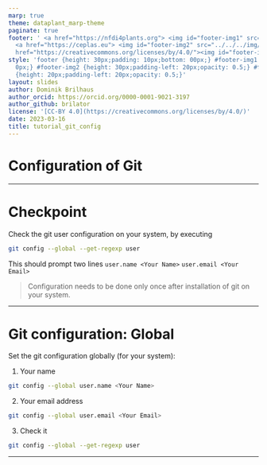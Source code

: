 ```yaml
---
marp: true
theme: dataplant_marp-theme
paginate: true
footer: ' <a href="https://nfdi4plants.org"> <img id="footer-img1" src="../../../img/_logos/DataPLANT/DataPLANT_logo_square_bg_transparent.svg"></a>
  <a href="https://ceplas.eu"> <img id="footer-img2" src="../../../img/_logos/CEPLAS/CEPLAS_Icon.jpeg"></a><a
  href="https://creativecommons.org/licenses/by/4.0/"><img id="footer-img3" src="../../../img/_logos/CreativeCommons/by.svg"></a> '
style: 'footer {height: 30px;padding: 10px;bottom: 00px;} #footer-img1 {height: 30px;padding-left:
  0px;} #footer-img2 {height: 30px;padding-left: 20px;opacity: 0.5;} #footer-img3
  {height: 20px;padding-left: 20px;opacity: 0.5;}'
layout: slides
author: Dominik Brilhaus
author_orcid: https://orcid.org/0000-0001-9021-3197
author_github: brilator
license: '[CC-BY 4.0](https://creativecommons.org/licenses/by/4.0/)'
date: 2023-03-16
title: tutorial_git_config
---
```


# Configuration of Git

<!-- Source to slide(s) -->
<!-- ../../bricks/tutorial_git_config-title.md -->


---

# Checkpoint

Check the git user configuration on your system, by executing

```bash
git config --global --get-regexp user
```

This should prompt two lines
`user.name <Your Name>`
`user.email <Your Email>`

> Configuration needs to be done only once after installation of git on your system.

<!-- Source to slide(s) -->
<!-- ../../bricks/tutorial_git_config-Checkpoint.md -->


---

# Git configuration: Global

Set the git configuration globally (for your system):

1. Your name

```bash
git config --global user.name <Your Name>
```

2. Your email address

```bash
git config --global user.email <Your Email>
```

3. Check it

```bash
git config --global --get-regexp user
```

<!-- Source to slide(s) -->
<!-- ../../bricks/tutorial_git_config-Global.md -->


---
